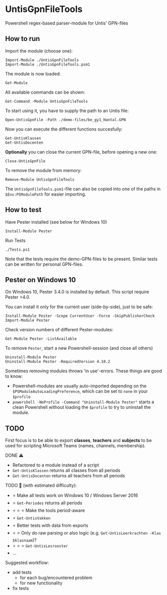 # UntisGpnFileTools
Powershell regex-based parser-module for Untis' GPN-files

## How to run

Import the module (choose one):

    Import-Module ./UntisGpnFileTools
    Import-Module ./UntisGpnFileTools.psm1

The module is now loaded:

    Get-Module

All available commands can be shown:

    Get-Command -Module UntisGpnFileTools

To start using it, you have to supply the path to an Untis file:

    Open-UntisGpnFile -Path ./demo-files/be_gy1_Hantal.GPN

Now you can execute the different functions succesfully:

    Get-UntisKlassen
    Get-UntisDocenten

**Optionally** you can close the current GPN-file, before opening a new one:

    Close-UntisGpnFile

To remove the module from memory:

    Remove-Module UntisGpnFileTools

The `UntisGpnFileTools.psm1`-file can also be copied into one of the paths in `$Env:PSModulePath` for easier importing.

## How to test
Have Pester installed (see below for Windows 10)

    Install-Module Pester

Run Tests

    ./Tests.ps1

Note that the tests require the demo-GPN-files to be present.
Similar tests can be written for personal GPN-files.

## Pester on Windows 10
On Windows 10, Pester 3.4.0 is installed by default.
This script require Pester >4.0.

You can install it only for the current user (side-by-side), just to be safe:

    Install-Module Pester -Scope CurrentUser -Force -SkipPublisherCheck
    Import-Module Pester

Check version numbers of different Pester-modules:

    Get-Module Pester -ListAvailable

To remove `Pester`, start a new Powershell-session (and close all others)

    Uninstall-Module Pester
    Uninstall-Module Pester -RequiredVersion 4.10.2

Sometimes removing modules throws 'in use'-errors. These things are good to know:
- Powershell-modules are usually auto-imported depending on the
`$PSModuleAutoLoadingPreference`, which can be set to `none` in your `$profile`
- `powershell -NoProfile -Command "Uninstall-Module Pester"` starts a clean Powershell
without loading the `$profile` to try to uninstall the module.

## TODO
First focus is to be able to export **classes**, **teachers** and **subjects**
to be used for scripting Microsoft Teams (names, channels, membership).

DONE :warning:
- Refactored to a module instead of a script
- `Get-UntisKlassen` returns all classes from all periods
- `Get-UntisDocenten` returns all teachers from all periods

TODO :construction: (with estimated difficulty):

- :star: Make all tests work on Windows 10 / Windows Server 2016
- :star: `Get-Periodes` returns all periods
- :star: :star: :star: Make the tools period-aware
- :star: `Get-UntisVakken`
- :star: Better tests with data from exports
- :star: :star: Only do raw parsing or also logic (e.g. `Get-UntisLeerkrachten -Klas $klasnaam`)?
- :star: :star: :star: `Get-UntisLesrooster`
- ...

Suggested workflow:
- add tests
    - for each bug/encountered problem
    - for new functionality
- fix tests

